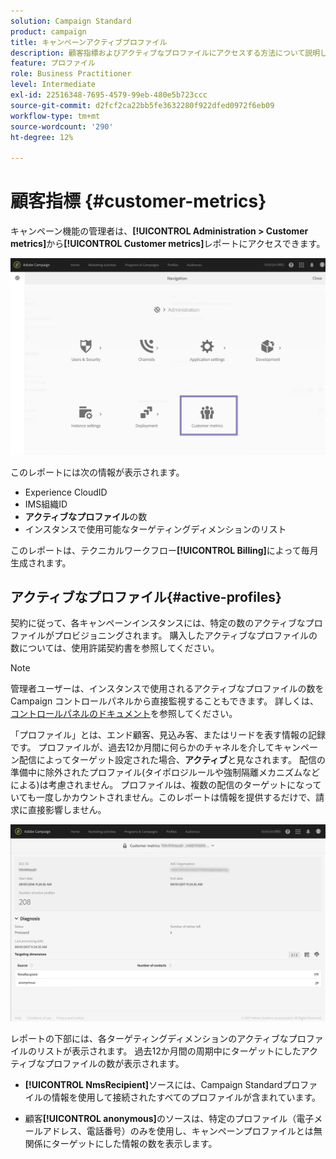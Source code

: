 ```yaml
---
solution: Campaign Standard
product: campaign
title: キャンペーンアクティブプロファイル
description: 顧客指標およびアクティブなプロファイルにアクセスする方法について説明します。
feature: プロファイル
role: Business Practitioner
level: Intermediate
exl-id: 22516348-7695-4579-99eb-480e5b723ccc
source-git-commit: d2fcf2ca22bb5fe3632280f922dfed0972f6eb09
workflow-type: tm+mt
source-wordcount: '290'
ht-degree: 12%

---
```


# 顧客指標 {#customer-metrics}

キャンペーン機能の管理者は、**[!UICONTROL Administration > Customer metrics]**&#x200B;から&#x200B;**[!UICONTROL Customer metrics]**&#x200B;レポートにアクセスできます。

![](assets/audience_active_profiles1.png)

このレポートには次の情報が表示されます。

* Experience CloudID
* IMS組織ID
* **アクティブなプロファイル**&#x200B;の数
* インスタンスで使用可能なターゲティングディメンションのリスト

このレポートは、テクニカルワークフロー&#x200B;**[!UICONTROL Billing]**&#x200B;によって毎月生成されます。

## アクティブなプロファイル{#active-profiles}

契約に従って、各キャンペーンインスタンスには、特定の数のアクティブなプロファイルがプロビジョニングされます。 購入したアクティブなプロファイルの数については、使用許諾契約書を参照してください。

>[!NOTE]
>
>管理者ユーザーは、インスタンスで使用されるアクティブなプロファイルの数をCampaign コントロールパネルから直接監視することもできます。 詳しくは、[コントロールパネルのドキュメント](https://experienceleague.adobe.com/docs/control-panel/using/performance-monitoring/active-profiles-monitoring.html?lang=ja)を参照してください。


「プロファイル」とは、エンド顧客、見込み客、またはリードを表す情報の記録です。 プロファイルが、過去12か月間に何らかのチャネルを介してキャンペーン配信によってターゲット設定された場合、**アクティブ**&#x200B;と見なされます。 配信の準備中に除外されたプロファイル(タイポロジルールや強制隔離メカニズムなどによる)は考慮されません。 プロファイルは、複数の配信のターゲットになっていても一度しかカウントされません。このレポートは情報を提供するだけで、請求に直接影響しません。

![](assets/audience_active_profiles2.png)

レポートの下部には、各ターゲティングディメンションのアクティブなプロファイルのリストが表示されます。 過去12か月間の周期中にターゲットにしたアクティブなプロファイルの数が表示されます。

* **[!UICONTROL NmsRecipient]**&#x200B;ソースには、Campaign Standardプロファイルの情報を使用して接続されたすべてのプロファイルが含まれています。

* 顧客&#x200B;**[!UICONTROL anonymous]**&#x200B;のソースは、特定のプロファイル（電子メールアドレス、電話番号）のみを使用し、キャンペーンプロファイルとは無関係にターゲットにした情報の数を表示します。
